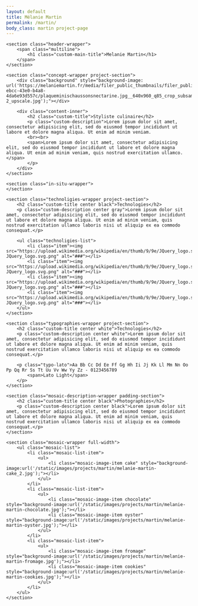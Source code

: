 ```yaml
---
layout: default
title: Mélanie Martin
permalink: /martin/
body_class: martin project-page
---
```


<section class="project-wrapper">

    <section class="header-wrapper">
        <span class="multiline">
            <h1 class="custom-main-title">Melanie Martin</h1>
        </span>
    </section>

    <section class="concept-wrapper project-section">
        <div class="background" style="background-image: url('https://melaniemartin.fr/media/filer_public_thumbnails/filer_public/22/d5/22d5c505-ebcc-43e0-b4a8-4da6e93d557c/plaqueminischaussonsnectarine.jpg__640x960_q85_crop_subsampling-2_upscale.jpg');"></div>

        <div class="content-inner">
            <h2 class="custom-title">Styliste culinaire</h2>
            <p class="custom-description">Lorem ipsum dolor sit amet, consectetur adipisicing elit, sed do eiusmod tempor incididunt ut labore et dolore magna aliqua. Ut enim ad minim veniam.
            <br><br>
            <span>Lorem ipsum dolor sit amet, consectetur adipisicing elit, sed do eiusmod tempor incididunt ut labore et dolore magna aliqua. Ut enim ad minim veniam, quis nostrud exercitation ullamco.</span>
            </p>
        </div>
    </section>

    <section class="in-situ-wrapper">
    </section>

    <section class="technoligies-wrapper project-section">
        <h2 class="custom-title center black">Technologies</h2>
        <p class="custom-description center gray">Lorem ipsum dolor sit amet, consectetur adipisicing elit, sed do eiusmod tempor incididunt ut labore et dolore magna aliqua. Ut enim ad minim veniam, quis nostrud exercitation ullamco laboris nisi ut aliquip ex ea commodo consequat.</p>

        <ul class="technoligies-list">
            <li class="item"><img src="https://upload.wikimedia.org/wikipedia/en/thumb/9/9e/JQuery_logo.svg/1280px-JQuery_logo.svg.png" alt="###"></li>
            <li class="item"><img src="https://upload.wikimedia.org/wikipedia/en/thumb/9/9e/JQuery_logo.svg/1280px-JQuery_logo.svg.png" alt="###"></li>
            <li class="item"><img src="https://upload.wikimedia.org/wikipedia/en/thumb/9/9e/JQuery_logo.svg/1280px-JQuery_logo.svg.png" alt="###"></li>
            <li class="item"><img src="https://upload.wikimedia.org/wikipedia/en/thumb/9/9e/JQuery_logo.svg/1280px-JQuery_logo.svg.png" alt="###"></li>
        </ul>
    </section>

    <section class="typographies-wrapper project-section">
        <h2 class="custom-title center white">Technologies</h2>
        <p class="custom-description center white">Lorem ipsum dolor sit amet, consectetur adipisicing elit, sed do eiusmod tempor incididunt ut labore et dolore magna aliqua. Ut enim ad minim veniam, quis nostrud exercitation ullamco laboris nisi ut aliquip ex ea commodo consequat.</p>

        <p class="typo-lato">Aa Bb Cc Dd Ee Ff Gg Hh Ii Jj Kk Ll Mm Nn Oo Pp Qq Rr Ss Tt Uu Vv Ww Yy Zz - 0123456789
            <span>Lato Light</span>
        </p>
    </section>

    <section class="mosaic-description-wrapper padding-section">
        <h2 class="custom-title center black">Photographies</h2>
        <p class="custom-description center black">Lorem ipsum dolor sit amet, consectetur adipisicing elit, sed do eiusmod tempor incididunt ut labore et dolore magna aliqua. Ut enim ad minim veniam, quis nostrud exercitation ullamco laboris nisi ut aliquip ex ea commodo consequat.</p>
    </section>

    <section class="mosaic-wrapper full-width">
        <ul class="mosaic-list">
            <li class="mosaic-list-item">
                <ul>
                    <li class="mosaic-image-item cake" style="background-image:url('/static/images/projects/martin/melanie-martin-cake_2.jpg');"></li>
                </ul>
            </li>
            <li class="mosaic-list-item">
                <ul>
                    <li class="mosaic-image-item chocolate" style="background-image:url('/static/images/projects/martin/melanie-martin-chocolate.jpg');"></li>
                    <li class="mosaic-image-item oyster" style="background-image:url('/static/images/projects/martin/melanie-martin-oyster.jpg');"></li>
                </ul>
            </li>
            <li class="mosaic-list-item">
                <ul>
                    <li class="mosaic-image-item fromage" style="background-image:url('/static/images/projects/martin/melanie-martin-fromage.jpg');"></li>
                    <li class="mosaic-image-item cookies" style="background-image:url('/static/images/projects/martin/melanie-martin-cookies.jpg');"></li>
                </ul>
            </li>
        </ul>
    </section>
</section>
